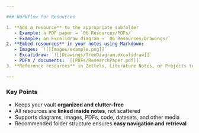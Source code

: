 ```yaml
---

### Workflow for Resources

1. **Add a resource** to the appropriate subfolder  
   - Example: a PDF paper → `06 Resources/PDFs/`  
   - Example: an Excalidraw diagram → `06 Resources/Drawings/`  
2. **Embed resources** in your notes using Markdown:  
   - Images: `![[Images/example.png]]`  
   - Excalidraw: `![[Drawings/TreeDiagram.excalidraw]]`  
   - PDFs / documents: `[[PDFs/ResearchPaper.pdf]]`  
3. **Reference resources** in Zettels, Literature Notes, or Projects to maintain context  

---
```


### Key Points

- Keeps your vault **organized and clutter-free**  
- All resources are **linked inside notes**, not scattered  
- Supports diagrams, images, PDFs, code, datasets, and other media  
- Recommended folder structure ensures **easy navigation and retrieval**